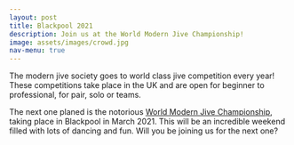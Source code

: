 ```yaml
---
layout: post
title: Blackpool 2021
description: Join us at the World Modern Jive Championship!
image: assets/images/crowd.jpg
nav-menu: true
---
```


The modern jive society goes to world class jive competition every year! These competitions take place in the UK and are open for beginner to professional, for pair, solo or teams.

The next one planed is the notorious [World Modern Jive Championship](https://wmjc-blackpool.com), taking place in Blackpool in March 2021. This will be an incredible weekend filled with lots of dancing and fun. Will you be joining us for the next one?
